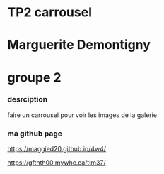 
# TP2 carrousel

# Marguerite Demontigny
# groupe 2

### desrciption
faire un carrousel pour voir les images de la galerie

### ma github page
https://maggied20.github.io/4w4/

https://gftnth00.mywhc.ca/tim37/
